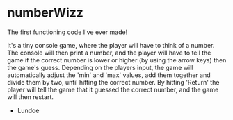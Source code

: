 # numberWizz
The first functioning code I've ever made!

It's a tiny console game, where the player will have to think of a number. The console will then print a number, and the player will have to tell the game if the
correct number is lower or higher (by using the arrow keys) then the game's guess. Depending on the players input, the game will automatically adjust the 'min' and
'max' values, add them together and divide them by two, until hitting the correct number. By hitting 'Return' the player will tell the game that it guessed the
correct number, and the game will then restart.

- Lundoe
